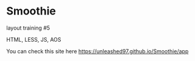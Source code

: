 # Smoothie

layout training #5

HTML, LESS, JS, AOS

You can check this site here https://unleashed97.github.io/Smoothie/app
